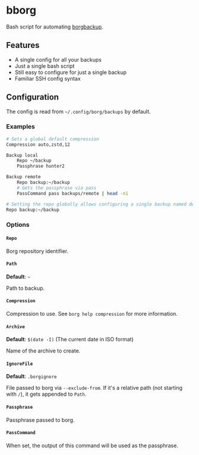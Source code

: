 # bborg

Bash script for automating [borgbackup](https://www.borgbackup.org/).

## Features

- A single config for all your backups
- Just a single bash script
- Still easy to configure for just a single backup
- Familiar SSH config syntax

## Configuration

The config is read from `~/.config/borg/backups` by default.

### Examples

```bash
# Sets a global default compression
Compression auto,zstd,12

Backup local
    Repo ~/backup
    Passphrase hunter2

Backup remote
    Repo backup:~/backup
    # Gets the passphrase via pass
    PassCommand pass backups/remote | head -n1
```

```bash
# Setting the repo globally allows configuring a single backup named default
Repo backup:~/backup
```

### Options

#### `Repo`

Borg repository identifier.

#### `Path`

**Default**: `~`

Path to backup.

#### `Compression`

Compression to use.
See `borg help compression` for more information.

#### `Archive`

**Default**: `$(date -I)` (The current date in ISO format)

Name of the archive to create.

#### `IgnoreFile`

**Default**: `.borgignore`

File passed to borg via `--exclude-from`.
If it's a relative path (not starting with `/`), it gets appended to `Path`.

#### `Passphrase`

Passphrase passed to borg.

#### `PassCommand`

When set, the output of this command will be used as the passphrase.
